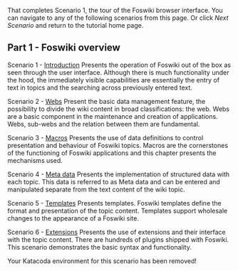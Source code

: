 That completes Scenario 1, the tour of the Foswiki browser interface.
You can navigate to any of the following scenarios from this page. Or click _Next Scenario_ and return to the tutorial home page.

## Part 1 - Foswiki overview

Scenario 1 - [Introduction](https://www.katacoda.com/bramvanoosterhout/courses/foswiki/introduction)
Presents the operation of Foswiki out of the box as seen through the user interface.
Although there is much functionality under the hood, the immediately visible capabilities are essentially the entry of text in topics
and the searching across previously entered text.

Scenario 2 - [Webs](https://www.katacoda.com/bramvanoosterhout/courses/foswiki/webs)
Present the basic data management feature,
the possibility to divide the wiki content in broad classifications: the web. Webs are a basic component in the maintenance and creation of applications.
Webs, sub-webs and the relation between them are fundamental.

Scenario 3 - [Macros](https://www.katacoda.com/bramvanoosterhout/courses/foswiki/macros)
Presents the use of data definitions to control presentation and behaviour of Foswiki topics.
Macros are the cornerstones of the functioning of Foswiki applications and this chapter presents the mechanisms used.

Scenario 4 - [Meta data](https://www.katacoda.com/bramvanoosterhout/courses/foswiki/meta)
Presents the implementation of structured data with each topic. This data is referred to as Meta data
and can be entered and manipulated separate from the text content of the wiki topic.

Scenario 5 - [Templates](https://www.katacoda.com/bramvanoosterhout/courses/foswiki/templates) 
Presents templates. Foswiki templates define the format and presentation of the topic content.
Templates support wholesale changes to the appearance of a Foswiki site.

Scenario 6 - [Extensions](https://www.katacoda.com/bramvanoosterhout/courses/foswiki/extensions) 
Presents the use of extensions and their interface with the topic content. There are hundreds of plugins shipped with Foswiki.
This scenario demonstrates the basic syntax and functionality.

Your Katacoda environment for this scenario has been removed!